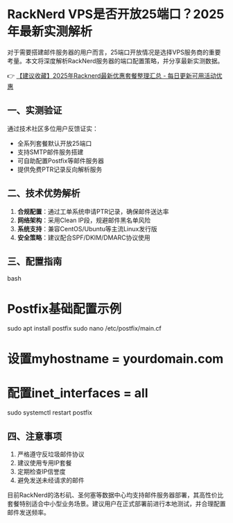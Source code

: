 # RackNerd VPS是否开放25端口？2025年最新实测解析

对于需要搭建邮件服务器的用户而言，25端口开放情况是选择VPS服务商的重要考量。本文将深度解析RackNerd服务器的端口配置策略，并分享最新实测数据。

👉 [【建议收藏】2025年Racknerd最新优惠套餐整理汇总 - 每日更新可用活动优惠](https://bit.ly/Rack_Nerd)

## 一、实测验证
通过技术社区多位用户反馈证实：
- 全系列套餐默认开放25端口
- 支持SMTP邮件服务搭建
- 可自助配置Postfix等邮件服务器
- 提供免费PTR记录反向解析服务

## 二、技术优势解析
1. **合规配置**：通过工单系统申请PTR记录，确保邮件送达率
2. **网络架构**：采用Clean IP段，规避邮件黑名单风险
3. **系统支持**：兼容CentOS/Ubuntu等主流Linux发行版
4. **安全策略**：建议配合SPF/DKIM/DMARC协议使用

## 三、配置指南
bash
# Postfix基础配置示例
sudo apt install postfix
sudo nano /etc/postfix/main.cf
# 设置myhostname = yourdomain.com
# 配置inet_interfaces = all
sudo systemctl restart postfix

## 四、注意事项
1. 严格遵守反垃圾邮件协议
2. 建议使用专用IP套餐
3. 定期检查IP信誉度
4. 避免发送未经请求的邮件

目前RackNerd的洛杉矶、圣何塞等数据中心均支持邮件服务器部署，其高性价比套餐特别适合中小型业务场景。建议用户在正式部署前进行本地测试，并合理配置邮件发送频率。